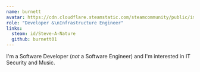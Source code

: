 ```yaml
---
name: burnett
avatar: https://cdn.cloudflare.steamstatic.com/steamcommunity/public/images/avatars/66/66ed6ca74b2ffdf3b3d3db85ab3cd49b3f1b31e1_full.jpg
role: "Developer &\nInfrastructure Engineer"
links:
  steam: id/Steve-A-Nature
  github: burnett01
---
```

I'm a Software Developer (*not* a Software Engineer) and I'm interested in IT Security and Music.
